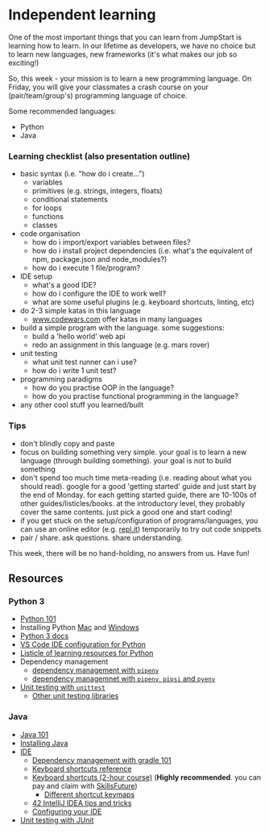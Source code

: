 # Independent learning

One of the most important things that you can learn from JumpStart is learning how to learn. In our lifetime as developers, we have no choice but to learn new languages, new frameworks \(it's what makes our job so exciting!\)

So, this week - your mission is to learn a new programming language. On Friday, you will give your classmates a crash course on your \(pair/team/group's\) programming language of choice.

Some recommended languages:

* Python
* Java

### Learning checklist \(also presentation outline\)

* basic syntax \(i.e. "how do i create..."\)
  * variables
  * primitives \(e.g. strings, integers, floats\)
  * conditional statements
  * for loops
  * functions
  * classes
* code organisation
  * how do i import/export variables between files?
  * how do i install project dependencies \(i.e. what's the equivalent of npm, package.json and node\_modules?\)
  * how do i execute 1 file/program?
* IDE setup
  * what's a good IDE?
  * how do i configure the IDE to work well?
  * what are some useful plugins \(e.g. keyboard shortcuts, linting, etc\)
* do 2-3 simple katas in this language
  * www.codewars.com offer katas in many languages
* build a simple program with the language. some suggestions:
  * build a 'hello world' web api 
  * redo an assignment in this language \(e.g. mars rover\)
* unit testing
  * what unit test runner can i use?
  * how do i write 1 unit test?
* programming paradigms
  * how do you practise OOP in the language?
  * how do you practise functional programming in the language?
* any other cool stuff you learned/built 

### Tips

* don't blindly copy and paste
* focus on building something very simple. your goal is to learn a new language \(through building something\). your goal is not to build something
* don't spend too much time meta-reading \(i.e. reading about what you should read\). google for a good 'getting started' guide and just start by the end of Monday. for each getting started guide, there are 10-100s of other guides/listicles/books. at the introductory level, they probably cover the same contents. just pick a good one and start coding!
* if you get stuck on the setup/configuration of programs/languages, you can use an online editor \(e.g. [repl.it](http://repl.it/)\) temporarily to try out code snippets
* pair / share. ask questions. share understanding.

This week, there will be no hand-holding, no answers from us. Have fun!

## Resources

### Python 3

* [Python 101](http://www.learnpython.org/en/Welcome)
* Installing Python [Mac](http://docs.python-guide.org/en/latest/starting/install3/osx/) and [Windows](https://docs.python.org/3/using/windows.html)
* [Python 3 docs](https://docs.python.org/3/)
* [VS Code IDE configuration for Python](https://code.visualstudio.com/docs/languages/python)
* [Listicle of learning resources for Python](https://dev.to/jessicagarson/resources-for-learning-python-hd6)
* Dependency management
  * [dependency management with `pipenv`](https://realpython.com/pipenv-guide/)
  * [dependency managemnet with `pipenv`, `pipsi` and `pyenv`](https://jacobian.org/writing/python-environment-2018/)
* [Unit testing with `unittest`](https://docs.python.org/3/library/unittest.html)
  * [Other unit testing libraries](http://docs.python-guide.org/en/latest/writing/tests/)

### Java

* [Java 101](https://beginnersbook.com/2013/05/java-introduction/)
* [Installing Java](http://davidcai.github.io/blog/posts/install-multiple-jdk-on-mac/)
* [IDE](https://www.jetbrains.com/idea/)
  * [Dependency management with gradle 101](https://www.jetbrains.com/help/idea/getting-started-with-gradle.html)
  * [Keyboard shortcuts reference](https://resources.jetbrains.com/storage/products/intellij-idea/docs/IntelliJIDEA_ReferenceCard.pdf)
  * [Keyboard shortcuts \(2-hour course\)](https://www.udemy.com/intellij-idea-secrets-double-your-coding-speed-in-2-hours/) \(**Highly recommended**. you can pay and claim with [SkillsFuture](https://support.udemy.com/hc/en-us/articles/115002373787-The-SkillsFuture-Credit-Program-Commonly-Asked-Questions)\)
    * [Different shortcut keymaps](https://stackoverflow.com/questions/19596766/whats-the-difference-between-keymaps-mac-os-x-and-mac-os-x-10-5)
  * [42 IntelliJ IDEA tips and tricks](https://www.youtube.com/watch?v=eq3KiAH4IBI)
  * [Configuring your IDE](https://www.jetbrains.com/help/idea/configuring-project-and-ide-settings.html)
* [Unit testing with JUnit](https://junit.org/junit5/docs/current/user-guide/#overview)

